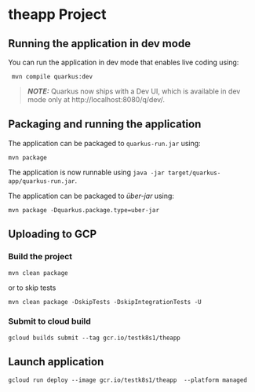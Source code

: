 # theapp Project

## Running the application in dev mode

You can run the application in dev mode that enables live coding using:
```shell script
 mvn compile quarkus:dev
```
> **_NOTE:_**  Quarkus now ships with a Dev UI, which is available in dev mode only at http://localhost:8080/q/dev/.

## Packaging and running the application

The application can be packaged to `quarkus-run.jar` using:
```shell script
mvn package
```

The application is now runnable using `java -jar target/quarkus-app/quarkus-run.jar`.

The application can be packaged to _über-jar_ using:
```shell script
mvn package -Dquarkus.package.type=uber-jar
```

## Uploading to GCP 

### Build the project 
```shell script
mvn clean package
```
or to skip tests
```shell script
mvn clean package -DskipTests -DskipIntegrationTests -U
```
 

### Submit to cloud build 
```shell script
gcloud builds submit --tag gcr.io/testk8s1/theapp  
``` 
## Launch application
```shell script
gcloud run deploy --image gcr.io/testk8s1/theapp  --platform managed
```